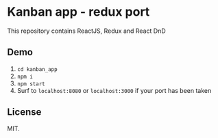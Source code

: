 # Kanban app - redux port

This repository contains ReactJS, Redux and React DnD

## Demo

1. `cd kanban_app`
2. `npm i`
3. `npm start`
4. Surf to `localhost:8080` or `localhost:3000` if your port has been taken

## License

MIT.

